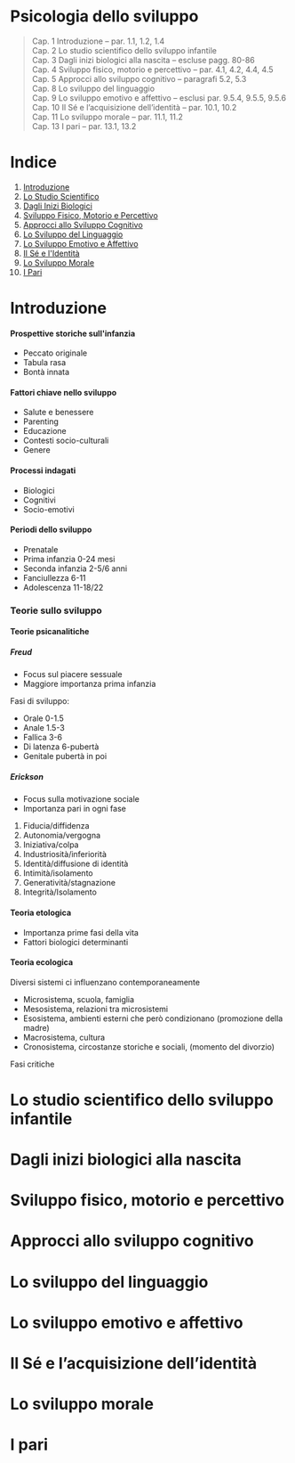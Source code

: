 # Psicologia dello sviluppo

>Cap. 1  Introduzione – par. 1.1, 1.2, 1.4  
Cap.  2  Lo studio scientifico dello sviluppo infantile  
Cap.  3  Dagli inizi biologici alla nascita – escluse pagg. 80-86  
Cap.  4  Sviluppo fisico, motorio e percettivo – par. 4.1, 4.2, 4.4, 4.5  
Cap.  5  Approcci allo sviluppo cognitivo – paragrafi 5.2, 5.3  
Cap.  8  Lo sviluppo del linguaggio  
Cap.  9  Lo sviluppo emotivo e affettivo – esclusi par. 9.5.4, 9.5.5, 9.5.6  
Cap.  10 Il Sé e l’acquisizione dell’identità – par. 10.1, 10.2  
Cap.  11 Lo sviluppo morale – par. 11.1, 11.2  
Cap.  13 I pari – par. 13.1, 13.2  

# Indice

1. [Introduzione](#Intro)
2. [Lo Studio Scientifico](#Metodi)
3. [Dagli Inizi Biologici](#Embrio)
4. [Sviluppo Fisico, Motorio e Percettivo](#Fisico)
5. [Approcci allo Sviluppo Cognitivo](#Cognitivo)
6. [Lo Sviluppo del Linguaggio](#Linguaggio)
7. [Lo Sviluppo Emotivo e Affettivo](#Emotivo)
8. [Il Sé e l'Identità](#Identità)
9. [Lo Sviluppo Morale](#Moralità)
10. [I Pari](#)


<a name="Intro"></a>
# Introduzione

#### Prospettive storiche sull'infanzia

- Peccato originale
- Tabula rasa
- Bontà innata

#### Fattori chiave nello sviluppo

- Salute e benessere
- Parenting
- Educazione
- Contesti socio-culturali
- Genere

#### Processi indagati

- Biologici
- Cognitivi
- Socio-emotivi

#### Periodi dello sviluppo

- Prenatale
- Prima infanzia 0-24 mesi
- Seconda infanzia 2-5/6 anni
- Fanciullezza 6-11
- Adolescenza 11-18/22

### Teorie sullo sviluppo

#### Teorie psicanalitiche

##### Freud

- Focus sul piacere sessuale
- Maggiore importanza prima infanzia

Fasi di sviluppo:

- Orale 0-1.5
- Anale 1.5-3
- Fallica 3-6
- Di latenza 6-pubertà
- Genitale pubertà in poi

##### Erickson

- Focus sulla motivazione sociale 
- Importanza pari in ogni fase

1. Fiducia/diffidenza
2. Autonomia/vergogna
3. Iniziativa/colpa
4. Industriosità/inferiorità
5. Identità/diffusione di identità
6. Intimità/isolamento
7. Generatività/stagnazione
8. Integrità/Isolamento

#### Teoria etologica

- Importanza prime fasi della vita
- Fattori biologici determinanti

#### Teoria ecologica

Diversi sistemi ci influenzano contemporaneamente

- Microsistema, scuola, famiglia
- Mesosistema, relazioni tra microsistemi
- Esosistema, ambienti esterni che però condizionano (promozione della madre)
- Macrosistema, cultura
- Cronosistema, circostanze storiche e sociali, (momento del divorzio)

Fasi critiche 


<a name="Metodi"></a>
# Lo studio scientifico dello sviluppo infantile




<a name="Embrio"></a>
# Dagli inizi biologici alla nascita 




<a name="Fisico"></a>
# Sviluppo fisico, motorio e percettivo




<a name="Cognitivo"></a>
# Approcci allo sviluppo cognitivo 




<a name="Linguaggio"></a>
# Lo sviluppo del linguaggio




<a name="Emotivo"></a>
# Lo sviluppo emotivo e affettivo 




<a name="Identità"></a>
# Il Sé e l’acquisizione dell’identità




<a name="Moralità"></a>
# Lo sviluppo morale 




<a name="Pari"></a>
# I pari





